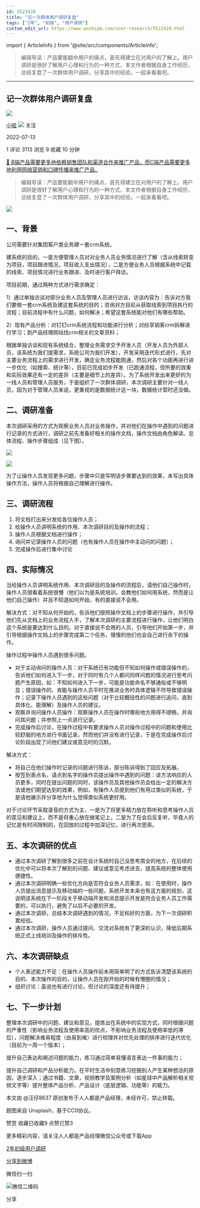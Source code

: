 ```yaml
---
id: 5522428
title: "记一次群体用户调研复盘"
tags: ["2年", "初级", "用户调研"]
custom_edit_url: https://www.woshipm.com/user-research/5522428.html
---
```

import { ArticleInfo } from '@site/src/components/ArticleInfo';

<ArticleInfo
    author="小呱"
    authorLink="https://www.woshipm.com/u/1309938"
    published="2022-07-13"
    views={3113}
    comments={1}
    collects={9}
/>

> 编辑导读：产品要能戳中用户的痛点，首先得建立在对用户的了解上。用户调研是很好了解用户心理和行为的一种方式，本文作者根据自身工作经历，总结复盘了一次群体用户调研，分享其中的经验，一起来看看吧。

---

## 记一次群体用户调研复盘

[![](https://static.woshipm.com/APP_U_202207_20220713115409_8037.jpeg?imageView2/1/w/72/h/72/q/100)](https://www.woshipm.com/u/1309938)

[小呱](https://www.woshipm.com/u/1309938) ![](https://static.woshipm.com/tag/1101_1@2x.png) 关注

2022-07-13

1 评论 3113 浏览 9 收藏 10 分钟

[🔗 B端产品需要更多地依赖销售团队和渠道合作来推广产品，而C端产品需要更多地利用网络营销和口碑传播来推广产品..](https://ke.qidianla.com/courses/bcpm)

> 编辑导读：产品要能戳中用户的痛点，首先得建立在对用户的了解上。用户调研是很好了解用户心理和行为的一种方式，本文作者根据自身工作经历，总结复盘了一次群体用户调研，分享其中的经验，一起来看看吧。

![](https://image.woshipm.com/wp-files/2022/07/hLfYIqJzmUvdFUB9ERc7.jpg)

## 一、背景

公司需要针对集团客户类业务建一套crm系统。

建系统的目的，一是方便管理人员对对业务人员业务情况进行了解（含从线索转变为项目，项目跟进情况，项目收入支出情况），二是方便业务人员根据系统中记载的线索、项目情况进行业务跟进、及时进行客户拜访。

项目前期，通过两种方式进行需求确定：

1）通过单独访谈对部分业务人员及管理人员进行访谈，访谈内容为：告诉对方我们要做一套crm系统及建这套系统的目的；咨询对方目前从获取线索到项目执行的流程；目前流程中有什么问题，如何解决；希望这套系统能对他们有哪些帮助。

2）现有产品分析：对钉钉crm系统流程和功能进行分析；对纷享销客crm拆解进行学习；到产品经理网站找crm相关的文章资料；

根据单独访谈和现有系统结合，整理业务需求交予开发人员（开发人员为外部人员，该系统为我们提需求，系统公司为我们开发），开发采用迭代形式进行，先对主要业务流程上的需求进行开发，确定业务流程能跑通，然后对各个功能再进行进一步优化（如搜索、统计等），目前已完成初步开发（已跑通流程，但所要的效果和实际效果还有一定的差异（主要是细节上的差异）。为了系统开发出来更好的为一线人员和管理人员服务，于是组织了一次群体调研，本次调研主要针对一线人员，因为对于管理人员来说，更重视的是数据统计这一块，数据统计暂时还没做。

## 二、调研准备

本次调研采用的方式为观察业务人员对业务操作，并对他们在操作中遇到的问题进行记录的方式进行，调研之前先准备好相关的操作文档，操作文档由角色解读、总体流程、操作步骤组成（见下图）。

![](https://image.woshipm.com/wp-files/2022/07/8iz4Q5R8DfqyzjolgTNp.jpeg)

![](https://image.woshipm.com/wp-files/2022/07/Jr3m9gtoy5gVCbtX8Xa5.jpeg)

为了让操作人员发现更多问题，步骤中只是写明该步骤要达到的效果，未写出具体操作方法，操作人员将根据自己理解进行操作。

## 三、调研流程

1.  将文档打出来分发给各位操作人员；
2.  给操作人员讲明系统的作用、本次调研目的及操作的流程；
3.  操作人员根据文档进行操作；
4.  询问并记录操作人员的问题（也有操作人员在操作中主动问的问题）；
5.  完成操作后进行集中讨论

## 四、实际情况

当给操作人员讲明系统作用、本次调研目的及操作的流程后，请他们自己操作时，操作人员很看着系统很懵（他们以为是系统培训，会教他们如何用系统，然而是让他们自己操作）并且不知道如何开始，有的直接说不会用。

解决方式：对不知从何开始的，告诉他们按照操作文档上的步骤进行操作，并引导他们先从文档上的业务流程入手，了解本次调研的主要流程进行操作，让他们明白这个系统是要达到什么目的。对于直接说不会用的人员，引导他们开始第一步，并引导根据操作文档上的步骤完成第二个任务，慢慢的他们也会自己进行余下的操作。

操作过程中操作人员遇到很多问题。

*   对于主动询问的操作人员：对于系统已有功能但不知如何操作或错误操作的，告诉他们如何进入下一步，对于同时有几个人都问同样问题的情况进行思考问题产生原因，如：不知如何进入下一步，可能是功能命名不够通俗或不够明显；错误操作的、肯能与操作人员平时在推进业务时具体逻辑不符导致错误操作；记录下操作人员遇到的这些问题（对于比较概括性的问题进行追问，直到具体化、能理解）及操作人员的建议。
*   观察并询问操作人员操作：观察操作人员在操作时哪些地方用得不顺畅，并询问其问题；并参照上一点进行记录。
*   完成操作后讨论，在操作过程中有要求操作人员对操作过程中的问题和使用比较舒服的地方进行书面记录，然而他们并没有进行记录，于是在完成操作后讨论阶段出现了问他们建议或意见时的沉默。

解决方式：

*   将自己在他们操作时记录的问题进行陈诉，部分陈诉得到了回应及拓展。
*   按签到表点名，请点到名字的操作员提出操作中遇到的问题：该方法响应的人员更多，同时在提出问题的同时，该操作员及其他操作员会给出一定的解决方法或他们期望达到的效果，例如，有操作人员提到他们有用过类似的系统，于是请他展示并分享他为什么觉得类似系统更好用。

对于讨论环节采取录音的方式为主，一是为了将更多精力放在聆听和思考操作人员的意见和建议上，而不是将重心放在做笔记上，二是为了在会后反复听，毕竟人的记忆是有时间限制的，在回放的过程中加深记忆，进行再次思索。

## 五、本次调研的优点

*   通过本次调研了解到很多之前在设计系统时自己没思考周全的地方，在后续的优化中可以将本次了解到的问题、建议或意见考虑进去，提高系统的整体使用便捷性。
*   通过本次调研明确一些优化方向是否符合业务人员需求，如：在使用时，操作人员提出消息提示及移动端的一些问题，系统开发本来也有这方面的规划，这说明该系统在下一阶段关于移动端开发和消息提示开发是符合业务人员工作需要的，可以执行，避免了以后不必要的开发。
*   通过本次调研，总结本次调研遇到的情况，不足和好的方面，为下一次调研积累经验。
*   通过本次调研，操作人员通过提问、交流对系统有了更深的认识，降低后期系统正式上线培训及操作的排斥性。

## 六、本次调研缺点

*   个人表述能力不足：在操作人员操作前未用简单明了的方式告诉清楚该系统的目的、本次操作的目的，让操作人员在刚开始的时候有懵圈的情况；
*   组织讨论：虽说也有进行讨论，但讨论的深度还有待提升；

## 七、下一步计划

整理本次调研中的问题、建议和意见，提炼出在系统中的实现方式，同时根据问题的严重性（影响业务流程及使用率高的优点，不影响业务流程及使用率低的滞后），问题解决难易程度（由易到难）进行梳理并对优先处理的排序进行迭代优化（目前为一周一个版本）；

提升自己表达和阐述问题的能力，练习通过简单易懂语言表达一件事的能力；

提升自己调研和产品分析能力。在平时生活中刻意练习挖掘别人产生某种想法的原因，逐步深入；通过书籍、文章，视频教学及案例分析（如星球中产品解析相关视频文字等）提升整体产品分析、产品设计（底层逻辑、功能等）的能力。

本文由 @汪仔8637 原创发布于人人都是产品经理，未经许可，禁止转载。

题图来自 Unsplash，基于CC0协议。

赞赏 收藏已收藏9 点赞已赞3

更多精彩内容，请关注人人都是产品经理微信公众号或下载App

[2年](https://www.woshipm.com/tag/2%e5%b9%b4)[初级](https://www.woshipm.com/tag/%e5%88%9d%e7%ba%a7)[用户调研](https://www.woshipm.com/tag/%e7%94%a8%e6%88%b7%e8%b0%83%e7%a0%94)

[分享到微博](https://service.weibo.com/share/share.php?appkey=2775287854&title=记一次群体用户调研复盘&url=https://www.woshipm.com/user-research/5522428.html&pic=https://image.woshipm.com/wp-files/2022/07/hLfYIqJzmUvdFUB9ERc7.jpg)

微信扫一扫

![微信二维码](https://api.pwmqr.com/qrcode/create/?url=https://www.woshipm.com/user-research/5522428.html)

分享
